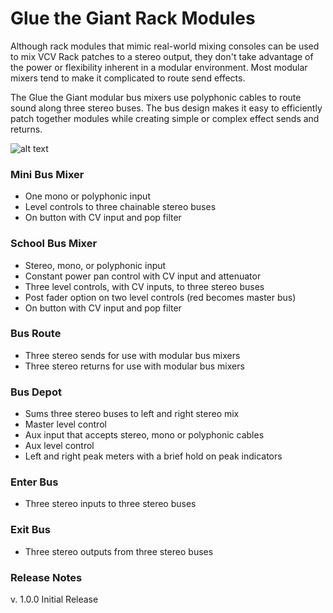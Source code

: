# Glue the Giant Rack Modules

Although rack modules that mimic real-world mixing consoles can be used to mix VCV Rack patches to a stereo output, they don't take advantage of the power or flexibility inherent in a modular environment. Most modular mixers tend to make it complicated to route send effects.

The Glue the Giant modular bus mixers use polyphonic cables to route sound along three stereo buses. The bus design makes it easy to efficiently patch together modules while creating simple or complex effect sends and returns.

![alt text](https://github.com/gluethegiant/gtg-rack/blob/master/design/screenshot.png)

### Mini Bus Mixer

* One mono or polyphonic input
* Level controls to three chainable stereo buses
* On button with CV input and pop filter

### School Bus Mixer

* Stereo, mono, or polyphonic input
* Constant power pan control with CV input and attenuator
* Three level controls, with CV inputs, to three stereo buses
* Post fader option on two level controls (red becomes master bus)
* On button with CV input and pop filter

### Bus Route

* Three stereo sends for use with modular bus mixers
* Three stereo returns for use with modular bus mixers

### Bus Depot

* Sums three stereo buses to left and right stereo mix
* Master level control
* Aux input that accepts stereo, mono or polyphonic cables
* Aux level control
* Left and right peak meters with a brief hold on peak indicators

### Enter Bus

* Three stereo inputs to three stereo buses

### Exit Bus

* Three stereo outputs from three stereo buses

### Release Notes

v. 1.0.0 Initial Release
